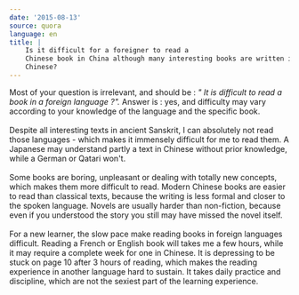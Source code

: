 ```yaml
---
date: '2015-08-13'
source: quora
language: en
title: |
    Is it difficult for a foreigner to read a
    Chinese book in China although many interesting books are written in
    Chinese?
---
```


Most of your question is irrelevant, and should be : *\" It is difficult
to read a book in a foreign language ?\".* Answer is : yes, and
difficulty may vary according to your knowledge of the language and the
specific book.\
\
Despite all interesting texts in ancient Sanskrit, I can absolutely not
read those languages - which makes it immensely difficult for me to read
them. A Japanese may understand partly a text in Chinese without prior
knowledge, while a German or Qatari won\'t.\
\
Some books are boring, unpleasant or dealing with totally new concepts,
which makes them more difficult to read. Modern Chinese books are easier
to read than classical texts, because the writing is less formal and
closer to the spoken language. Novels are usually harder than
non-fiction, because even if you understood the story you still may have
missed the novel itself.\
\
For a new learner, the slow pace make reading books in foreign languages
difficult. Reading a French or English book will takes me a few hours,
while it may require a complete week for one in Chinese. It is
depressing to be stuck on page 10 after 3 hours of reading, which makes
the reading experience in another language hard to sustain. It takes
daily practice and discipline, which are not the sexiest part of the
learning experience.

